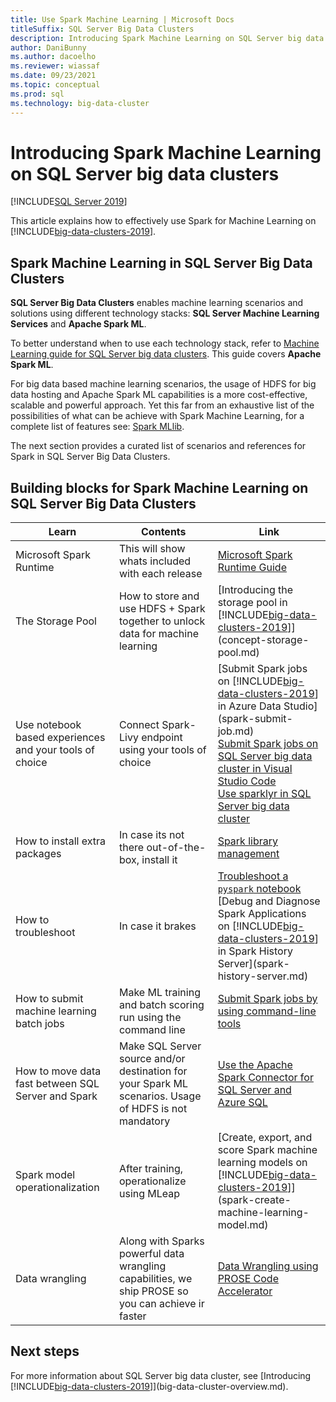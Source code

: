 ```yaml
---
title: Use Spark Machine Learning | Microsoft Docs
titleSuffix: SQL Server Big Data Clusters
description: Introducing Spark Machine Learning on SQL Server big data clusters.
author: DaniBunny
ms.author: dacoelho
ms.reviewer: wiassaf
ms.date: 09/23/2021
ms.topic: conceptual
ms.prod: sql
ms.technology: big-data-cluster
---
```


# Introducing Spark Machine Learning on SQL Server big data clusters

[!INCLUDE[SQL Server 2019](../includes/applies-to-version/sqlserver2019.md)]

This article explains how to effectively use Spark for Machine Learning on [!INCLUDE[big-data-clusters-2019](../includes/ssbigdataclusters-ver15.md)].

## Spark Machine Learning in SQL Server Big Data Clusters

__SQL Server Big Data Clusters__ enables machine learning scenarios and solutions using different technology stacks: __SQL Server Machine Learning Services__ and __Apache Spark ML__.

To better understand when to use each technology stack, refer to [Machine Learning guide for SQL Server big data clusters](machine-learning-on-bdc.md). This guide covers __Apache Spark ML__.

For big data based machine learning scenarios, the usage of HDFS for big data hosting and Apache Spark ML capabilities is a more cost-effective, scalable and powerful approach. Yet this far from an exhaustive list of the possibilities of what can be achieve with Spark Machine Learning, for a complete list of features see: [Spark MLlib](https://spark.apache.org/mllib/).

The next section provides a curated list of scenarios and references for Spark in SQL Server Big Data Clusters.

## Building blocks for Spark Machine Learning on SQL Server Big Data Clusters

|Learn|Contents  |Link  |
|---------|---------|---------|
|Microsoft Spark Runtime|This will show whats included with each release|[Microsoft Spark Runtime Guide](microsoft-spark-runtime.md)|
|The Storage Pool|How to store and use HDFS + Spark together to unlock data for machine learning|[Introducing the storage pool in [!INCLUDE[big-data-clusters-2019](../includes/ssbigdataclusters-ss-nover.md)]](concept-storage-pool.md)|
|Use notebook based experiences and your tools of choice|Connect Spark-Livy endpoint using your tools of choice|[Submit Spark jobs on [!INCLUDE[big-data-clusters-2019](../includes/ssbigdataclusters-ss-nover.md)] in Azure Data Studio](spark-submit-job.md)<br/>[Submit Spark jobs on SQL Server big data cluster in Visual Studio Code](spark-hive-tools-vscode.md)<br/>[Use sparklyr in SQL Server big data cluster](sparklyr-from-RStudio.md)<br/>|
|How to install extra packages|In case its not there out-of-the-box, install it|[Spark library management](spark-install-packages.md)|
|How to troubleshoot|In case it brakes|[Troubleshoot a `pyspark` notebook](troubleshoot-pyspark-notebook.md)<br/>[Debug and Diagnose Spark Applications on [!INCLUDE[big-data-clusters-2019](../includes/ssbigdataclusters-ss-nover.md)] in Spark History Server](spark-history-server.md)|
|How to submit machine learning batch jobs|Make ML training and batch scoring run using the command line|[Submit Spark jobs by using command-line tools](spark-submit-job-command-line.md)|
|How to move data fast between SQL Server and Spark|Make SQL Server source and/or destination for your Spark ML scenarios. Usage of HDFS is not mandatory|[Use the Apache Spark Connector for SQL Server and Azure SQL](spark-mssql-connector.md)|
|Spark model operationalization|After training, operationalize using MLeap|[Create, export, and score Spark machine learning models on [!INCLUDE[big-data-clusters-2019](../includes/ssbigdataclusters-ss-nover.md)]](spark-create-machine-learning-model.md)|
|Data wrangling|Along with Sparks powerful data wrangling capabilities, we ship PROSE so you can achieve ir faster|[Data Wrangling using PROSE Code Accelerator](use-prose-for-big-data-automation.md)|


## Next steps

For more information about SQL Server big data cluster, see [Introducing [!INCLUDE[big-data-clusters-2019](../includes/ssbigdataclusters-ss-nover.md)]](big-data-cluster-overview.md).
